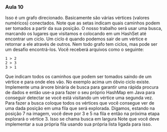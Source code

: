 ### Aula 10

Isso é um grafo direcionado. Basicamente são várias vértices (valores numéricos) conectados. Note que as setas indicam quais caminhos podem ser tomados a partir 
da sua posição. O nosso trabalho será usar uma busca, marcando os lugares que visitamos e colocando em um HashSet até encontrar um ciclo. Um ciclo é quando 
podemos sair de um vértice e retornar a ele através de outros. Nem todo grafo tem ciclos, mas pode ser um desafio encontrá-los. Você receberá arquivos como o 
seguinte:

```
1 > 2
2 > 3
3 > 1
```

Que indicam todos os caminhos que podem ser tomados saindo de um vértice e para onde eles vão. No exemplo acima um óbvio ciclo existe. Implemente uma árvore 
binária de busca para garantir uma rápida procura de dados e então use-a para fazer o seu próprio HashMap em Java para conseguir detectar se você está visitando 
um vértice uma segunda vez.
Para fazer a busca coloque todos os vértices que você consegue ver de uma dada posição em uma fila que será explorada. Digamos, estando na posição 7 na 
imagem, você deve por 3 e 5 na fila e então na próxima etapa explorará o vértice 3. Isso se chama busca em largura Note que você deve implementar a sua própria 
fila usando sua própria lista ligada para isso.
